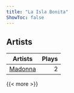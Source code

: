 ```yaml
---
title: "La Isla Bonita"
ShowToc: false
---
```


## Artists
Artists | Plays 
----- | -----: 
[Madonna](/artists/madonna-35393) | 2

{{< more >}}